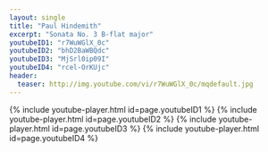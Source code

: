 ```yaml
---
layout: single
title: "Paul Hindemith"
excerpt: "Sonata No. 3 B-flat major"
youtubeID1: "r7WuWGlX_0c"
youtubeID2: "bhD2BaWBQdc"
youtubeID3: "MjSrl0ip09I"
youtubeID4: "rcel-OrKUjc"
header:
  teaser: http://img.youtube.com/vi/r7WuWGlX_0c/mqdefault.jpg
---
```


{% include youtube-player.html id=page.youtubeID1 %}
{% include youtube-player.html id=page.youtubeID2 %}
{% include youtube-player.html id=page.youtubeID3 %}
{% include youtube-player.html id=page.youtubeID4 %}
